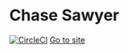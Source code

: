# Chase Sawyer
[![CircleCI](https://circleci.com/gh/shadowimmage/shadowimmage.github.io/tree/master.svg?style=svg)](https://circleci.com/gh/shadowimmage/shadowimmage.github.io/tree/master)
[Go to site](https://shadowimmage.github.io/)